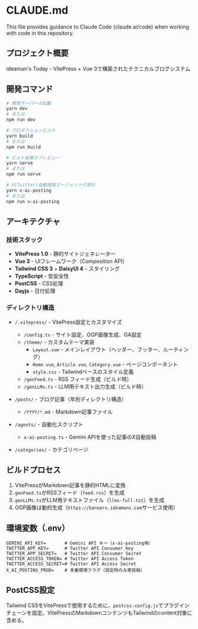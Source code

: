 # CLAUDE.md

This file provides guidance to Claude Code (claude.ai/code) when working with code in this repository.

## プロジェクト概要

ideaman's Today - VitePress + Vue 3で構築されたテクニカルブログシステム

## 開発コマンド

```bash
# 開発サーバーの起動
yarn dev
# または
npm run dev

# プロダクションビルド
yarn build
# または
npm run build

# ビルド結果のプレビュー
yarn serve
# または
npm run serve

# X(Twitter)自動投稿エージェントの実行
yarn x-ai-posting
# または
npm run x-ai-posting
```

## アーキテクチャ

### 技術スタック
- **VitePress 1.0** - 静的サイトジェネレーター
- **Vue 3** - UIフレームワーク（Composition API）
- **Tailwind CSS 3** + **DaisyUI 4** - スタイリング
- **TypeScript** - 型安全性
- **PostCSS** - CSS処理
- **Dayjs** - 日付処理

### ディレクトリ構造

- `/.vitepress/` - VitePress設定とカスタマイズ
  - `/config.ts` - サイト設定、OGP画像生成、GA設定
  - `/theme/` - カスタムテーマ実装
    - `Layout.vue` - メインレイアウト（ヘッダー、フッター、ルーティング）
    - `Home.vue`, `Article.vue`, `Category.vue` - ページコンポーネント
    - `style.css` - Tailwindベースのスタイル定義
  - `/genFeed.ts` - RSS フィード生成（ビルド時）
  - `/genLLMs.ts` - LLM用テキスト出力生成（ビルド時）

- `/posts/` - ブログ記事（年別ディレクトリ構造）
  - `/YYYY/*.md` - Markdown記事ファイル

- `/agents/` - 自動化スクリプト
  - `x-ai-posting.ts` - Gemini APIを使った記事のX自動投稿

- `/categories/` - カテゴリページ

## ビルドプロセス

1. VitePressがMarkdown記事を静的HTMLに変換
2. `genFeed.ts`がRSSフィード（`feed.rss`）を生成
3. `genLLMs.ts`がLLM用テキストファイル（`llms-full.txt`）を生成
4. OGP画像は動的生成（`https://banners.ideamans.com`サービス使用）

## 環境変数（.env）

```
GEMINI_API_KEY=       # Gemini API キー（x-ai-posting用）
TWITTER_APP_KEY=      # Twitter API Consumer Key
TWITTER_APP_SECRET=   # Twitter API Consumer Secret
TWITTER_ACCESS_TOKEN= # Twitter API Access Token
TWITTER_ACCESS_SECRET=# Twitter API Access Secret
X_AI_POSTING_PROD=    # 本番環境フラグ（設定時のみ実投稿）
```

## PostCSS設定

Tailwind CSSをVitePressで使用するために、`postcss.config.js`でプラグインチェーンを設定。VitePressのMarkdownコンテンツもTailwindのcontent対象に含める。
